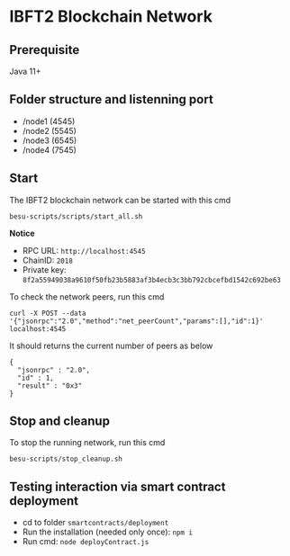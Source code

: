 # IBFT2 Blockchain Network

## Prerequisite

Java 11+

## Folder structure and listenning port

- /node1 (4545)
- /node2 (5545)
- /node3 (6545)
- /node4 (7545)

## Start

The IBFT2 blockchain network can be started with this cmd

`besu-scripts/scripts/start_all.sh`

**Notice**

- RPC URL: `http://localhost:4545`
- ChainID: `2018`
- Private key: `8f2a55949038a9610f50fb23b5883af3b4ecb3c3bb792cbcefbd1542c692be63`

To check the network peers, run this cmd

`curl -X POST --data '{"jsonrpc":"2.0","method":"net_peerCount","params":[],"id":1}' localhost:4545`

It should returns the current number of peers as below

```
{
  "jsonrpc" : "2.0",
  "id" : 1,
  "result" : "0x3"
}
```

## Stop and cleanup

To stop the running network, run this cmd

`besu-scripts/stop_cleanup.sh`

## Testing interaction via smart contract deployment

- cd to folder `smartcontracts/deployment`
- Run the installation (needed only once): `npm i`
- Run cmd: `node deployContract.js`
